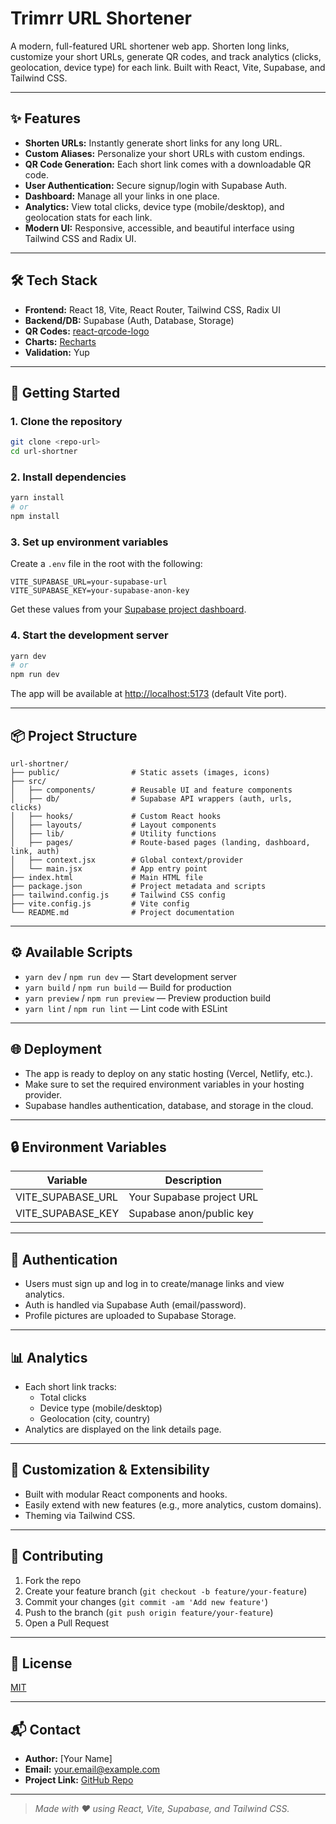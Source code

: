 # Trimrr URL Shortener

A modern, full-featured URL shortener web app. Shorten long links, customize your short URLs, generate QR codes, and track analytics (clicks, geolocation, device type) for each link. Built with React, Vite, Supabase, and Tailwind CSS.

---

## ✨ Features

- **Shorten URLs:** Instantly generate short links for any long URL.
- **Custom Aliases:** Personalize your short URLs with custom endings.
- **QR Code Generation:** Each short link comes with a downloadable QR code.
- **User Authentication:** Secure signup/login with Supabase Auth.
- **Dashboard:** Manage all your links in one place.
- **Analytics:** View total clicks, device type (mobile/desktop), and geolocation stats for each link.
- **Modern UI:** Responsive, accessible, and beautiful interface using Tailwind CSS and Radix UI.

---

## 🛠️ Tech Stack

- **Frontend:** React 18, Vite, React Router, Tailwind CSS, Radix UI
- **Backend/DB:** Supabase (Auth, Database, Storage)
- **QR Codes:** [react-qrcode-logo](https://github.com/gcoro/react-qrcode-logo)
- **Charts:** [Recharts](https://recharts.org/)
- **Validation:** Yup

---

## 🚀 Getting Started

### 1. Clone the repository

```bash
git clone <repo-url>
cd url-shortner
```

### 2. Install dependencies

```bash
yarn install
# or
npm install
```

### 3. Set up environment variables

Create a `.env` file in the root with the following:

```env
VITE_SUPABASE_URL=your-supabase-url
VITE_SUPABASE_KEY=your-supabase-anon-key
```

Get these values from your [Supabase project dashboard](https://app.supabase.com/).

### 4. Start the development server

```bash
yarn dev
# or
npm run dev
```

The app will be available at [http://localhost:5173](http://localhost:5173) (default Vite port).

---

## 📦 Project Structure

```
url-shortner/
├── public/                # Static assets (images, icons)
├── src/
│   ├── components/        # Reusable UI and feature components
│   ├── db/                # Supabase API wrappers (auth, urls, clicks)
│   ├── hooks/             # Custom React hooks
│   ├── layouts/           # Layout components
│   ├── lib/               # Utility functions
│   ├── pages/             # Route-based pages (landing, dashboard, link, auth)
│   ├── context.jsx        # Global context/provider
│   └── main.jsx           # App entry point
├── index.html             # Main HTML file
├── package.json           # Project metadata and scripts
├── tailwind.config.js     # Tailwind CSS config
├── vite.config.js         # Vite config
└── README.md              # Project documentation
```

---

## ⚙️ Available Scripts

- `yarn dev` / `npm run dev` — Start development server
- `yarn build` / `npm run build` — Build for production
- `yarn preview` / `npm run preview` — Preview production build
- `yarn lint` / `npm run lint` — Lint code with ESLint

---

## 🌐 Deployment

- The app is ready to deploy on any static hosting (Vercel, Netlify, etc.).
- Make sure to set the required environment variables in your hosting provider.
- Supabase handles authentication, database, and storage in the cloud.

---

## 🔒 Environment Variables

| Variable            | Description                |
|---------------------|----------------------------|
| VITE_SUPABASE_URL   | Your Supabase project URL  |
| VITE_SUPABASE_KEY   | Supabase anon/public key   |

---

## 👤 Authentication

- Users must sign up and log in to create/manage links and view analytics.
- Auth is handled via Supabase Auth (email/password).
- Profile pictures are uploaded to Supabase Storage.

---

## 📊 Analytics

- Each short link tracks:
  - Total clicks
  - Device type (mobile/desktop)
  - Geolocation (city, country)
- Analytics are displayed on the link details page.

---

## 🧩 Customization & Extensibility

- Built with modular React components and hooks.
- Easily extend with new features (e.g., more analytics, custom domains).
- Theming via Tailwind CSS.

---

## 🤝 Contributing

1. Fork the repo
2. Create your feature branch (`git checkout -b feature/your-feature`)
3. Commit your changes (`git commit -am 'Add new feature'`)
4. Push to the branch (`git push origin feature/your-feature`)
5. Open a Pull Request

---

## 📄 License

[MIT](LICENSE)

---

## 📬 Contact

- **Author:** [Your Name]
- **Email:** your.email@example.com
- **Project Link:** [GitHub Repo](<repo-url>)

---

> _Made with ❤️ using React, Vite, Supabase, and Tailwind CSS._ 
